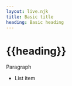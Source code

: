 ```yaml
---
layout: live.njk
title: Basic title
heading: Basic heading
---
```


# {{heading}}

Paragraph

* List item
